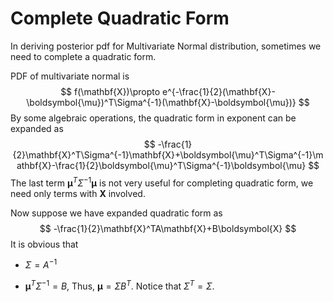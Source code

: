 # Complete Quadratic Form 

In deriving posterior pdf for Multivariate Normal distribution, sometimes we need to complete a quadratic form.

PDF of multivariate normal is 
$$
f(\mathbf{X})\propto e^{-\frac{1}{2}(\mathbf{X}-\boldsymbol{\mu})^T\Sigma^{-1}(\mathbf{X}-\boldsymbol{\mu})}
$$
By some algebraic operations, the quadratic form in exponent can be expanded as
$$
-\frac{1}{2}\mathbf{X}^T\Sigma^{-1}\mathbf{X}+\boldsymbol{\mu}^T\Sigma^{-1}\mathbf{X}-\frac{1}{2}\boldsymbol{\mu}^T\Sigma^{-1}\boldsymbol{\mu}
$$
The last term $\boldsymbol{\mu}^T\Sigma^{-1}\boldsymbol{\mu}$ is not very useful for completing quadratic form, we need only terms with $\mathbf{X}$ involved.

Now suppose we have expanded quadratic form as
$$
-\frac{1}{2}\mathbf{X}^TA\mathbf{X}+B\boldsymbol{X}
$$
It is obvious that 

- $\Sigma=A^{-1}$

- $\boldsymbol{\mu}^T\Sigma^{-1}=B$, Thus, $\boldsymbol{\mu}=\Sigma B^T$. Notice that $\Sigma^T=\Sigma$.



